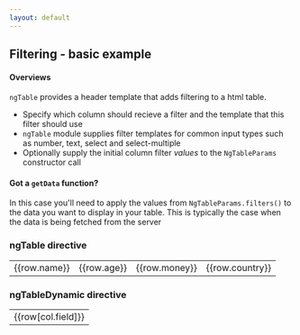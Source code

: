 ```yaml
---
layout: default
---
```


<script src="//cdnjs.cloudflare.com/ajax/libs/angular.js/1.4.2/angular.js"></script>
<link rel="stylesheet" href="https://cdn.rawgit.com/esvit/ng-table/v1.0.0/dist/ng-table.min.css">
<script src="https://cdn.rawgit.com/esvit/ng-table/v1.0.0/dist/ng-table.js"></script>

<script>

(function() {
  "use strict";

  var app = angular.module("myApp", ["ngTable", "ngTableDemos"]);

  app.controller("demoController", demoController);
  
  demoController.$inject = ["NgTableParams", "ngTableSimpleMediumList", "ngTableDemoCountries"];
  
  function demoController(NgTableParams, simpleList, countries) {
    this.countries = countries;
    this.tableParams = new NgTableParams({
      // initial filter
      filter: { name: "T" } 
    }, {
      dataset: simpleList
    });
  }
  
  
  app.controller("dynamicDemoController", dynamicDemoController);
  
  dynamicDemoController.$inject = ["NgTableParams", "ngTableSimpleMediumList", "ngTableDemoCountries"];
  
  function dynamicDemoController(NgTableParams, simpleList, countries) {
    this.cols = [
      { field: "name", title: "Name", filter: { name: "text" }, show: true },
      { field: "age", title: "Age", filter: { age: "number" }, show: true },
      { field: "money", title: "Money", show: true },
      { field: "country", title: "Country", filter: { country: "select" }, filterData: countries, show: true }
    ];
    
    this.tableParams = new NgTableParams({
      // initial filter
      filter: { country: "Ecuador" } 
    }, {
      dataset: simpleList
    });
  }
})();

(function() {
  "use strict";

  angular.module("myApp").run(setRunPhaseDefaults);
  setRunPhaseDefaults.$inject = ["ngTableDefaults"];

  function setRunPhaseDefaults(ngTableDefaults) {
    ngTableDefaults.params.count = 5;
    ngTableDefaults.settings.counts = [];
  }
})();

</script>


<div ng-app="myApp" class="container-fluid">
  <div class="row">
    <div class="col-xs-12">
      <h2 class="page-header">Filtering - basic example</h2>
      <div class="row">
        <div class="col-md-6">
          <div class="bs-callout bs-callout-info">
            <h4>Overviews</h4>
            <p><code>ngTable</code> provides a header template that adds filtering to a html table.</p>
            <ul>
              <li>Specify which column should recieve a filter and the template that this filter should use</li>
              <li><code>ngTable</code> module supplies filter templates for common input types such as number, text, select and select-multiple</li>
              <li>Optionally supply the initial column filter <em>values</em> to the <code>NgTableParams</code> constructor call</li>
            </ul>
          </div>
        </div>
        <div class="col-md-6">
          <div class="bs-callout bs-callout-warning">
            <h4>Got a <code>getData</code> function?</h4>
            <p>In this case you'll need to apply the values from <code>NgTableParams.filters()</code> to the data you want to display in your table. This is typically the case when the data is being fetched from the server</p>
          </div>
        </div>
      </div>
    </div>
  </div>
  <div class="row">
    <div class="col-md-6" ng-controller="demoController as demo">
      <h3>ngTable directive</h3>
      <table ng-table="demo.tableParams" class="table table-condensed table-bordered table-striped">
        <tr ng-repeat="row in $data">
          <td data-title="'Name'" filter="{name: 'text'}">{{row.name}}</td>
          <td data-title="'Age'" filter="{age: 'number'}">{{row.age}}</td>
          <td data-title="'Money'">{{row.money}}</td>
          <td data-title="'Country'" filter="{ country: 'select'}" filter-data="demo.countries">{{row.country}}</td>
        </tr>
      </table>
    </div>
    <div class="col-md-6" ng-controller="dynamicDemoController as demo">
      <h3>ngTableDynamic directive</h3>
      <table ng-table-dynamic="demo.tableParams with demo.cols" class="table table-condensed table-bordered table-striped">
        <tr ng-repeat="row in $data">
          <td ng-repeat="col in $columns">{{row[col.field]}}</td>
        </tr>
      </table>
    </div>
  </div>
</div>
